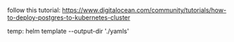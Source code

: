 follow this tutorial: https://www.digitalocean.com/community/tutorials/how-to-deploy-postgres-to-kubernetes-cluster

temp:
helm template --output-dir './yamls'